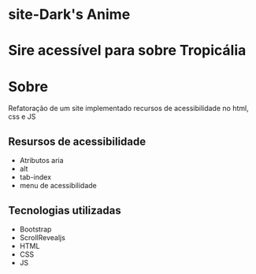 # site-Dark's Anime
# Sire acessível para sobre Tropicália
# Sobre
Refatoração de um site implementado recursos de acessibilidade no html, css e JS
## Resursos de acessibilidade
- Atributos aria
- alt
- tab-index
- menu de acessibilidade
## Tecnologias utilizadas
- Bootstrap
- ScrollRevealjs
- HTML
- CSS
- JS
